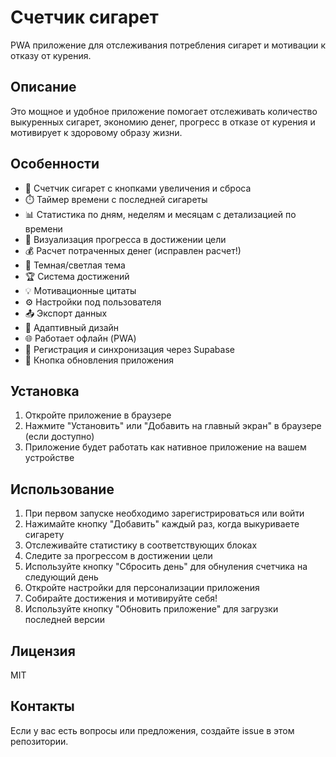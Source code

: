 # Счетчик сигарет

PWA приложение для отслеживания потребления сигарет и мотивации к отказу от курения.

## Описание

Это мощное и удобное приложение помогает отслеживать количество выкуренных сигарет, экономию денег, прогресс в отказе от курения и мотивирует к здоровому образу жизни.

## Особенности

- 🚬 Счетчик сигарет с кнопками увеличения и сброса
- ⏱️ Таймер времени с последней сигареты
- 📊 Статистика по дням, неделям и месяцам с детализацией по времени
- 🎯 Визуализация прогресса в достижении цели
- 💰 Расчет потраченных денег (исправлен расчет!)
- 🌙 Темная/светлая тема
- 🏆 Система достижений
- 💡 Мотивационные цитаты
- ⚙️ Настройки под пользователя
- 📤 Экспорт данных
- 📱 Адаптивный дизайн
- 🌐 Работает офлайн (PWA)
- 🔐 Регистрация и синхронизация через Supabase
- 🔄 Кнопка обновления приложения

## Установка

1. Откройте приложение в браузере
2. Нажмите "Установить" или "Добавить на главный экран" в браузере (если доступно)
3. Приложение будет работать как нативное приложение на вашем устройстве

## Использование

1. При первом запуске необходимо зарегистрироваться или войти
2. Нажимайте кнопку "Добавить" каждый раз, когда выкуриваете сигарету
3. Отслеживайте статистику в соответствующих блоках
4. Следите за прогрессом в достижении цели
5. Используйте кнопку "Сбросить день" для обнуления счетчика на следующий день
6. Откройте настройки для персонализации приложения
7. Собирайте достижения и мотивируйте себя!
8. Используйте кнопку "Обновить приложение" для загрузки последней версии

## Лицензия

MIT

## Контакты

Если у вас есть вопросы или предложения, создайте issue в этом репозитории.